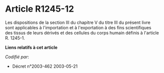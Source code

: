 # Article R1245-12

Les dispositions de la section III du chapitre V du titre III du présent livre sont applicables à l'importation et à
l'exportation à des fins scientifiques des tissus de leurs dérivés et des cellules du corps humain définis à l'article R.
1245-1.

**Liens relatifs à cet article**

_Codifié par_:

  - Décret n°2003-462 2003-05-21
